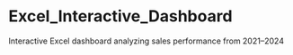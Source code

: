 # Excel_Interactive_Dashboard
Interactive Excel dashboard analyzing sales performance from 2021–2024
